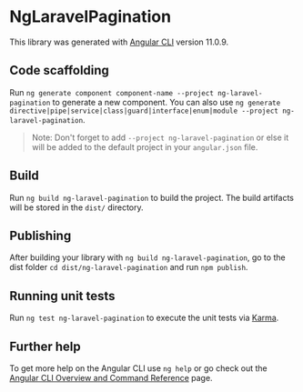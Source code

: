 # NgLaravelPagination

This library was generated with [Angular CLI](https://github.com/angular/angular-cli) version 11.0.9.

## Code scaffolding

Run `ng generate component component-name --project ng-laravel-pagination` to generate a new component. You can also use `ng generate directive|pipe|service|class|guard|interface|enum|module --project ng-laravel-pagination`.
> Note: Don't forget to add `--project ng-laravel-pagination` or else it will be added to the default project in your `angular.json` file. 

## Build

Run `ng build ng-laravel-pagination` to build the project. The build artifacts will be stored in the `dist/` directory.

## Publishing

After building your library with `ng build ng-laravel-pagination`, go to the dist folder `cd dist/ng-laravel-pagination` and run `npm publish`.

## Running unit tests

Run `ng test ng-laravel-pagination` to execute the unit tests via [Karma](https://karma-runner.github.io).

## Further help

To get more help on the Angular CLI use `ng help` or go check out the [Angular CLI Overview and Command Reference](https://angular.io/cli) page.
